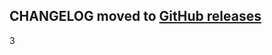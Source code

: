 ## CHANGELOG moved to [GitHub releases](https://github.com/dotansimha/graphql-code-generator/releases)


3
